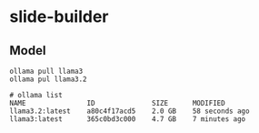 # slide-builder



## Model
```
ollama pull llama3
ollama pul llama3.2
```
```
# ollama list
NAME               ID              SIZE      MODIFIED       
llama3.2:latest    a80c4f17acd5    2.0 GB    58 seconds ago    
llama3:latest      365c0bd3c000    4.7 GB    7 minutes ago     
```